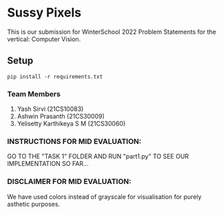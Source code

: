 # Sussy Pixels
This is our submission for WinterSchool 2022 Problem Statements for the vertical: Computer Vision.

## Setup
```
pip install -r requirements.txt
```

### Team Members

1. Yash Sirvi (21CS10083)
2. Ashwin Prasanth (21CS30009)
3. Yelisetty Karthikeya S M (21CS30060)

### INSTRUCTIONS FOR MID EVALUATION:
GO TO THE "TASK 1" FOLDER AND RUN "part1.py" TO SEE OUR IMPLEMENTATION SO FAR...

### DISCLAIMER FOR MID EVALUATION:
We have used colors instead of grayscale for visualisation for purely asthetic purposes.